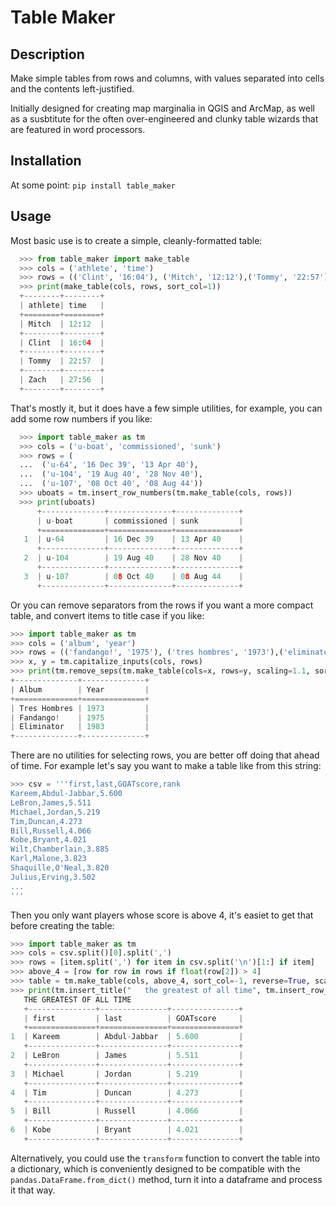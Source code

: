 # Table Maker


## Description
Make simple tables from rows and columns, with values separated into cells and the contents left-justified. 

Initially designed for creating map marginalia in QGIS and ArcMap, as well as a susbtitute for the often over-engineered and clunky table wizards that are featured in word processors. 

## Installation
At some point: `pip install table_maker`

## Usage
Most basic use is to create a simple, cleanly-formatted table:
```python
  >>> from table_maker import make_table
  >>> cols = ('athlete', 'time')
  >>> rows = (('Clint', '16:04'), ('Mitch', '12:12'),('Tommy', '22:57'), ('Zach', '27:56'))
  >>> print(make_table(cols, rows, sort_col=1))
  +--------+--------+
  | athlete| time   |
  +========+========+
  | Mitch  | 12:12  |
  +--------+--------+
  | Clint  | 16:04  |
  +--------+--------+
  | Tommy  | 22:57  |
  +--------+--------+
  | Zach   | 27:56  |
  +--------+--------+

```
That's mostly it, but it does have a few simple utilities, for example, you can add some row numbers if you like:

```python
  >>> import table_maker as tm
  >>> cols = ('u-boat', 'commissioned', 'sunk')
  >>> rows = (
  ...  ('u-64', '16 Dec 39', '13 Apr 40'), 
  ...  ('u-104', '19 Aug 40', '28 Nov 40'),  
  ...  ('u-107', '08 Oct 40', '08 Aug 44'))
  >>> uboats = tm.insert_row_numbers(tm.make_table(cols, rows))
  >>> print(uboats)
      +--------------+--------------+--------------+
      | u-boat       | commissioned | sunk         |
      +==============+==============+==============+
   1  | u-64         | 16 Dec 39    | 13 Apr 40    |
      +--------------+--------------+--------------+
   2  | u-104        | 19 Aug 40    | 28 Nov 40    |
      +--------------+--------------+--------------+
   3  | u-107        | 08 Oct 40    | 08 Aug 44    |
      +--------------+--------------+--------------+
```
Or you can remove separators from the rows if you want a more compact table, and convert items to title case if you like: 
```python
>>> import table_maker as tm
>>> cols = ('album', 'year')
>>> rows = (('fandango!', '1975'), ('tres hombres', '1973'),('eliminator', '1983'))
>>> x, y = tm.capitalize_inputs(cols, rows)
>>> print(tm.remove_seps(tm.make_table(cols=x, rows=y, scaling=1.1, sort_col=1)))
+--------------+--------------+
| Album        | Year         |
+==============+==============+
| Tres Hombres | 1973         |
| Fandango!    | 1975         |
| Eliminator   | 1983         |
+--------------+--------------+
```
There are no utilities for selecting rows, you are better off doing that ahead of time. 
For example let's say you want to make a table like from this string:
```python
>>> csv = '''first,last,GOATscore,rank
Kareem,Abdul-Jabbar,5.600
LeBron,James,5.511
Michael,Jordan,5.219
Tim,Duncan,4.273
Bill,Russell,4.066
Kobe,Bryant,4.021
Wilt,Chamberlain,3.885
Karl,Malone,3.823
Shaquille,O'Neal,3.820
Julius,Erving,3.502
...
'''
```
Then you only want players whose score is above 4, it's easiet to get that before creating the table:
```python
>>> import table_maker as tm
>>> cols = csv.split()[0].split(',')
>>> rows = [item.split(',') for item in csv.split('\n')[1:] if item]
>>> above_4 = [row for row in rows if float(row[2]) > 4] 
>>> table = tm.make_table(cols, above_4, sort_col=-1, reverse=True, scaling=1.25)
>>> print(tm.insert_title("   the greatest of all time", tm.insert_row_numbers(table)))
   THE GREATEST OF ALL TIME
   +---------------+---------------+---------------+
   | first         | last          | GOATscore     |
   +===============+===============+===============+
1  | Kareem        | Abdul-Jabbar  | 5.600         |
   +---------------+---------------+---------------+
2  | LeBron        | James         | 5.511         |
   +---------------+---------------+---------------+
3  | Michael       | Jordan        | 5.219         |
   +---------------+---------------+---------------+
4  | Tim           | Duncan        | 4.273         |
   +---------------+---------------+---------------+
5  | Bill          | Russell       | 4.066         |
   +---------------+---------------+---------------+
6  | Kobe          | Bryant        | 4.021         |
   +---------------+---------------+---------------+
```
Alternatively, you could use the `transform` function to convert the table into a dictionary, which is conveniently designed to be compatible with the `pandas.DataFrame.from_dict()` method, turn it into a dataframe and process it that way.


